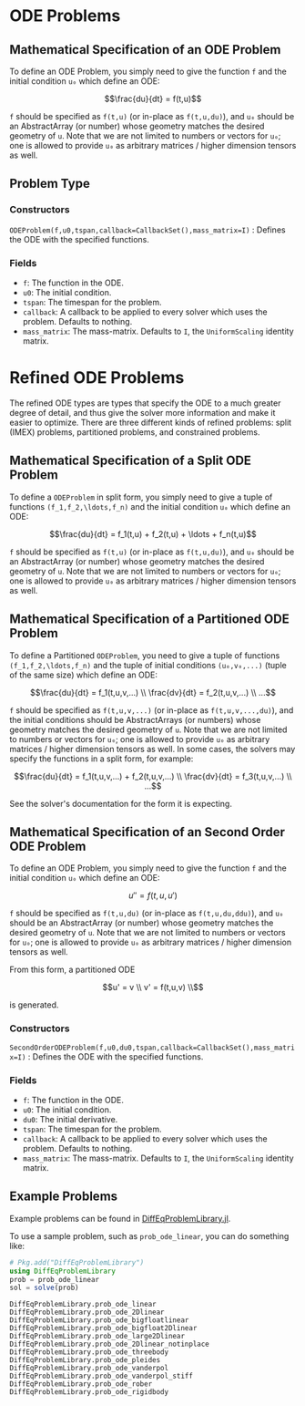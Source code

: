 # ODE Problems

## Mathematical Specification of an ODE Problem

To define an ODE Problem, you simply need to give the function ``f`` and the initial
condition ``u₀`` which define an ODE:

```math
\frac{du}{dt} = f(t,u)
```

`f` should be specified as `f(t,u)` (or in-place as `f(t,u,du)`), and `u₀` should
be an AbstractArray (or number) whose geometry matches the desired geometry of `u`.
Note that we are not limited to numbers or vectors for `u₀`; one is allowed to
provide `u₀` as arbitrary matrices / higher dimension tensors as well.

## Problem Type

### Constructors

`ODEProblem(f,u0,tspan,callback=CallbackSet(),mass_matrix=I)` : Defines the ODE with the specified functions.

### Fields

* `f`: The function in the ODE.
* `u0`: The initial condition.
* `tspan`: The timespan for the problem.
* `callback`: A callback to be applied to every solver which uses the problem.
  Defaults to nothing.
* `mass_matrix`: The mass-matrix. Defaults to `I`, the `UniformScaling` identity matrix.

# Refined ODE Problems

The refined ODE types are types that specify the ODE to a much greater degree of
detail, and thus give the solver more information and make it easier to optimize.
There are three different kinds of refined problems: split (IMEX) problems,
partitioned problems, and constrained problems.

## Mathematical Specification of a Split ODE Problem

To define a `ODEProblem` in split form, you simply need to give a tuple of
functions ``(f_1,f_2,\ldots,f_n)`` and the initial condition ``u₀`` which
define an ODE:

```math
\frac{du}{dt} =  f_1(t,u) + f_2(t,u) + \ldots + f_n(t,u)
```

`f` should be specified as `f(t,u)` (or in-place as `f(t,u,du)`), and `u₀` should
be an AbstractArray (or number) whose geometry matches the desired geometry of `u`.
Note that we are not limited to numbers or vectors for `u₀`; one is allowed to
provide `u₀` as arbitrary matrices / higher dimension tensors as well.

## Mathematical Specification of a Partitioned ODE Problem

To define a Partitioned `ODEProblem`, you need to give a tuple of functions
``(f_1,f_2,\ldots,f_n)`` and the tuple of initial conditions ``(u₀,v₀,...)``
(tuple of the same size) which define an ODE:

```math
\frac{du}{dt} = f_1(t,u,v,...) \\
\frac{dv}{dt} = f_2(t,u,v,...) \\
...
```

`f` should be specified as `f(t,u,v,...)` (or in-place as `f(t,u,v,...,du)`), and
the initial conditions should be AbstractArrays (or numbers) whose geometry matches
the desired geometry of `u`. Note that we are not limited to numbers or vectors
for `u₀`; one is allowed to provide `u₀` as arbitrary matrices / higher dimension
tensors as well. In some cases, the solvers may specify the functions in a split
form, for example:

```math
\frac{du}{dt} = f_1(t,u,v,...) + f_2(t,u,v,...) \\
\frac{dv}{dt} = f_3(t,u,v,...) \\
...
```

See the solver's documentation for the form it is expecting.

## Mathematical Specification of an Second Order ODE Problem

To define an ODE Problem, you simply need to give the function ``f`` and the initial
condition ``u₀`` which define an ODE:

```math
u'' = f(t,u,u')
```

`f` should be specified as `f(t,u,du)` (or in-place as `f(t,u,du,ddu)`), and `u₀` should
be an AbstractArray (or number) whose geometry matches the desired geometry of `u`.
Note that we are not limited to numbers or vectors for `u₀`; one is allowed to
provide `u₀` as arbitrary matrices / higher dimension tensors as well.

From this form, a partitioned ODE

```math
u' = v \\
v' = f(t,u,v) \\
```

is generated.

### Constructors

`SecondOrderODEProblem(f,u0,du0,tspan,callback=CallbackSet(),mass_matrix=I)` : Defines the ODE with the specified functions.

### Fields

* `f`: The function in the ODE.
* `u0`: The initial condition.
* `du0`: The initial derivative.
* `tspan`: The timespan for the problem.
* `callback`: A callback to be applied to every solver which uses the problem.
  Defaults to nothing.
* `mass_matrix`: The mass-matrix. Defaults to `I`, the `UniformScaling` identity matrix.

## Example Problems

Example problems can be found in [DiffEqProblemLibrary.jl](https://github.com/JuliaDiffEq/DiffEqProblemLibrary.jl/blob/master/src/ode_premade_problems.jl).

To use a sample problem, such as `prob_ode_linear`, you can do something like:

```julia
# Pkg.add("DiffEqProblemLibrary")
using DiffEqProblemLibrary
prob = prob_ode_linear
sol = solve(prob)
```

```@docs
DiffEqProblemLibrary.prob_ode_linear
DiffEqProblemLibrary.prob_ode_2Dlinear
DiffEqProblemLibrary.prob_ode_bigfloatlinear
DiffEqProblemLibrary.prob_ode_bigfloat2Dlinear
DiffEqProblemLibrary.prob_ode_large2Dlinear
DiffEqProblemLibrary.prob_ode_2Dlinear_notinplace
DiffEqProblemLibrary.prob_ode_threebody
DiffEqProblemLibrary.prob_ode_pleides
DiffEqProblemLibrary.prob_ode_vanderpol
DiffEqProblemLibrary.prob_ode_vanderpol_stiff
DiffEqProblemLibrary.prob_ode_rober
DiffEqProblemLibrary.prob_ode_rigidbody
```
